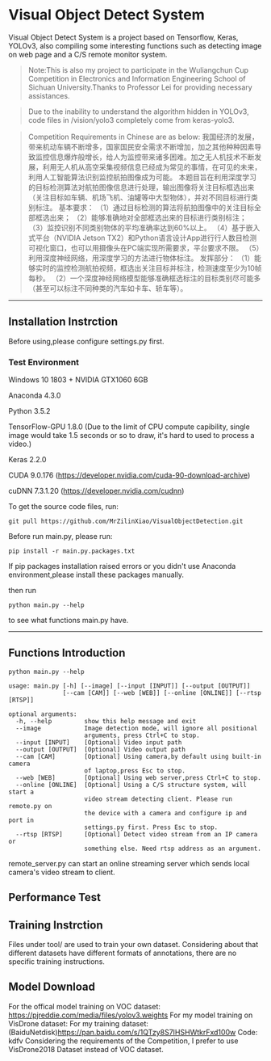 # Visual Object Detect System
Visual Object Detect System is a project based on Tensorflow, Keras, YOLOv3, also compiling some interesting functions such as detecting image on web page and a C/S remote monitor system.
> Note:This is also my project to participate in the Wuliangchun Cup Competition in Electronics and Information Engineering School of Sichuan University.Thanks to Professor Lei for providing necessary assistances.

> Due to the inability to understand the algorithm hidden in YOLOv3, code files in /vision/yolo3 completely come from keras-yolo3.

> Competition Requirements in Chinese are as below:
	我国经济的发展，带来机动车辆不断增多，国家国民安全需求不断增加，加之其他种种因素导致监控信息爆炸般增长，给人为监控带来诸多困难。加之无人机技术不断发展，利用无人机从高空采集视频信息已经成为常见的事情，在可见的未来，利用人工智能算法识别监控航拍图像成为可能。
	本题目旨在利用深度学习的目标检测算法对航拍图像信息进行处理，输出图像将关注目标框选出来（关注目标如车辆、机场飞机、油罐等中大型物体），并对不同目标进行类别标注。
基本要求： 
（1）通过目标检测的算法将航拍图像中的关注目标全部框选出来；
（2）能够准确地对全部框选出来的目标进行类别标注；
（3）监控识别不同类别物体的平均准确率达到60%以上。
（4）基于嵌入式平台（NVIDIA Jetson TX2）和Python语言设计App进行行人数目检测可视化窗口，也可以用摄像头在PC端实现所需要求，平台要求不限。
（5）利用深度神经网络，用深度学习的方法进行物体标注。
发挥部分：
（1）能够实时的监控检测航拍视频，框选出关注目标并标注，检测速度至少为10帧每秒。
（2）一个深度神经网络模型能够准确框选标注的目标类别尽可能多（甚至可以标注不同种类的汽车如卡车、轿车等）。


--------
## Installation Instrction
Before using,please configure settings.py first.
### Test Environment
	
Windows 10 1803 + NVIDIA GTX1060 6GB

Anaconda 4.3.0

Python 3.5.2

TensorFlow-GPU 1.8.0 (Due to the limit of CPU compute capibility, single image would take 1.5 seconds or so to draw, it's hard to used to process a video.)

Keras 2.2.0

CUDA 9.0.176 (https://developer.nvidia.com/cuda-90-download-archive)

cuDNN 7.3.1.20 (https://developer.nvidia.com/cudnn)



To get the source code files, run:
	
    git pull https://github.com/MrZilinXiao/VisualObjectDetection.git
    
Before run main.py, please run:

    pip install -r main.py.packages.txt

If pip packages installation raised errors or you didn't use Anaconda environment,please install these packages manually.
	
then run 

    python main.py --help

to see what functions main.py have.

--------
## Functions Introduction
    python main.py --help
    
    usage: main.py [-h] [--image] [--input [INPUT]] [--output [OUTPUT]]
                   [--cam [CAM]] [--web [WEB]] [--online [ONLINE]] [--rtsp [RTSP]]
    
    optional arguments:
      -h, --help         show this help message and exit
      --image            Image detection mode, will ignore all positional
                         arguments, press Ctrl+C to stop.
      --input [INPUT]    [Optional] Video input path
      --output [OUTPUT]  [Optional] Video output path
      --cam [CAM]        [Optional] Using camera,by default using built-in camera
                         of laptop,press Esc to stop.
      --web [WEB]        [Optional] Using web server,press Ctrl+C to stop.
      --online [ONLINE]  [Optional] Using a C/S structure system, will start a
                         video stream detecting client. Please run remote.py on
                         the device with a camera and configure ip and port in
                         settings.py first. Press Esc to stop.
      --rtsp [RTSP]      [Optional] Detect video stream from an IP camera or
                         something else. Need rtsp address as an argument.
            
remote_server.py can start an online streaming server which sends local camera's video stream to client.
                         
## Performance Test

## Training Instrction
Files under tool/ are used to train your own dataset. Considering about that different datasets have different formats of annotations, there are no specific training instructions.
## Model Download
For the offical model training on VOC dataset: https://pjreddie.com/media/files/yolov3.weights
For my model training on VisDrone dataset: 
For my training dataset: (BaiduNetdisk)https://pan.baidu.com/s/1QTzy8S7IHSHWtkrFxd100w Code: kdfv
Considering the requirements of the Competition, I prefer to use VisDrone2018 Dataset instead of VOC dataset.